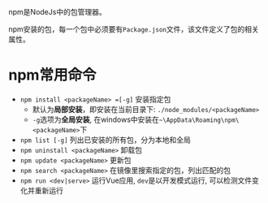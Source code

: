npm是NodeJs中的包管理器。

npm安装的包，每一个包中必须要有`Package.json`文件，该文件定义了包的相关属性。
# npm常用命令
- `npm install <packageName> =[-g]` 安装指定包
	- 默认为**局部安装**，即安装在当前目录下: `./node_modules/<packageName>`
	- `-g`选项为**全局安装**, 在windows中安装在`~\AppData\Roaming\npm\<packageName>`下
- `npm list [-g]` 列出已安装的所有包，分为本地和全局
- `npm uninstall <packageName>` 卸载包
- `npm update <packageName>` 更新包
- `npm search <packageName>` 在镜像里搜索指定的包，列出匹配的包
- `npm run <dev|serve>` 运行Vue应用, `dev`是以开发模式运行, 可以检测文件变化并重新运行

